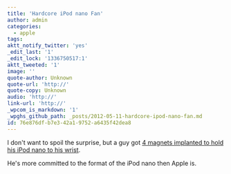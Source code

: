 ```yaml
---
title: 'Hardcore iPod nano Fan'
author: admin
categories:
  - apple
tags: 
aktt_notify_twitter: 'yes'
_edit_last: '1'
_edit_lock: '1336750517:1'
aktt_tweeted: '1'
image: ''
quote-author: Unknown
quote-url: 'http://'
quote-copy: Unknown
audio: 'http://'
link-url: 'http://'
_wpcom_is_markdown: '1'
_wpghs_github_path: _posts/2012-05-11-hardcore-ipod-nano-fan.md
id: 76e876df-b7e3-42a1-9752-a6435f42dea8
---
```

<p>I don't want to spoil the surprise, but a guy got <a href="http://www.cultofmac.com/166352/this-guy-got-4-magnets-implanted-in-his-wrist-to-hold-his-ipod-nano-video/">4 magnets implanted to hold his iPod nano to his wrist</a>.</p>
<p>He's more committed to the format of the iPod nano then Apple is.</p>
